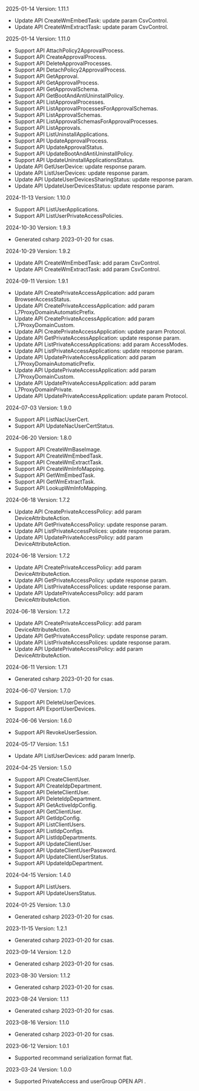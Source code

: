 2025-01-14 Version: 1.11.1
- Update API CreateWmEmbedTask: update param CsvControl.
- Update API CreateWmExtractTask: update param CsvControl.


2025-01-14 Version: 1.11.0
- Support API AttachPolicy2ApprovalProcess.
- Support API CreateApprovalProcess.
- Support API DeleteApprovalProcesses.
- Support API DetachPolicy2ApprovalProcess.
- Support API GetApproval.
- Support API GetApprovalProcess.
- Support API GetApprovalSchema.
- Support API GetBootAndAntiUninstallPolicy.
- Support API ListApprovalProcesses.
- Support API ListApprovalProcessesForApprovalSchemas.
- Support API ListApprovalSchemas.
- Support API ListApprovalSchemasForApprovalProcesses.
- Support API ListApprovals.
- Support API ListUninstallApplications.
- Support API UpdateApprovalProcess.
- Support API UpdateApprovalStatus.
- Support API UpdateBootAndAntiUninstallPolicy.
- Support API UpdateUninstallApplicationsStatus.
- Update API GetUserDevice: update response param.
- Update API ListUserDevices: update response param.
- Update API UpdateUserDevicesSharingStatus: update response param.
- Update API UpdateUserDevicesStatus: update response param.


2024-11-13 Version: 1.10.0
- Support API ListUserApplications.
- Support API ListUserPrivateAccessPolicies.


2024-10-30 Version: 1.9.3
- Generated csharp 2023-01-20 for csas.

2024-10-29 Version: 1.9.2
- Update API CreateWmEmbedTask: add param CsvControl.
- Update API CreateWmExtractTask: add param CsvControl.


2024-09-11 Version: 1.9.1
- Update API CreatePrivateAccessApplication: add param BrowserAccessStatus.
- Update API CreatePrivateAccessApplication: add param L7ProxyDomainAutomaticPrefix.
- Update API CreatePrivateAccessApplication: add param L7ProxyDomainCustom.
- Update API CreatePrivateAccessApplication: update param Protocol.
- Update API GetPrivateAccessApplication: update response param.
- Update API ListPrivateAccessApplications: add param AccessModes.
- Update API ListPrivateAccessApplications: update response param.
- Update API UpdatePrivateAccessApplication: add param L7ProxyDomainAutomaticPrefix.
- Update API UpdatePrivateAccessApplication: add param L7ProxyDomainCustom.
- Update API UpdatePrivateAccessApplication: add param L7ProxyDomainPrivate.
- Update API UpdatePrivateAccessApplication: update param Protocol.


2024-07-03 Version: 1.9.0
- Support API ListNacUserCert.
- Support API UpdateNacUserCertStatus.


2024-06-20 Version: 1.8.0
- Support API CreateWmBaseImage.
- Support API CreateWmEmbedTask.
- Support API CreateWmExtractTask.
- Support API CreateWmInfoMapping.
- Support API GetWmEmbedTask.
- Support API GetWmExtractTask.
- Support API LookupWmInfoMapping.


2024-06-18 Version: 1.7.2
- Update API CreatePrivateAccessPolicy: add param DeviceAttributeAction.
- Update API GetPrivateAccessPolicy: update response param.
- Update API ListPrivateAccessPolices: update response param.
- Update API UpdatePrivateAccessPolicy: add param DeviceAttributeAction.


2024-06-18 Version: 1.7.2
- Update API CreatePrivateAccessPolicy: add param DeviceAttributeAction.
- Update API GetPrivateAccessPolicy: update response param.
- Update API ListPrivateAccessPolices: update response param.
- Update API UpdatePrivateAccessPolicy: add param DeviceAttributeAction.


2024-06-18 Version: 1.7.2
- Update API CreatePrivateAccessPolicy: add param DeviceAttributeAction.
- Update API GetPrivateAccessPolicy: update response param.
- Update API ListPrivateAccessPolices: update response param.
- Update API UpdatePrivateAccessPolicy: add param DeviceAttributeAction.


2024-06-11 Version: 1.7.1
- Generated csharp 2023-01-20 for csas.

2024-06-07 Version: 1.7.0
- Support API DeleteUserDevices.
- Support API ExportUserDevices.


2024-06-06 Version: 1.6.0
- Support API RevokeUserSession.


2024-05-17 Version: 1.5.1
- Update API ListUserDevices: add param InnerIp.


2024-04-25 Version: 1.5.0
- Support API CreateClientUser.
- Support API CreateIdpDepartment.
- Support API DeleteClientUser.
- Support API DeleteIdpDepartment.
- Support API GetActiveIdpConfig.
- Support API GetClientUser.
- Support API GetIdpConfig.
- Support API ListClientUsers.
- Support API ListIdpConfigs.
- Support API ListIdpDepartments.
- Support API UpdateClientUser.
- Support API UpdateClientUserPassword.
- Support API UpdateClientUserStatus.
- Support API UpdateIdpDepartment.


2024-04-15 Version: 1.4.0
- Support API ListUsers.
- Support API UpdateUsersStatus.


2024-01-25 Version: 1.3.0
- Generated csharp 2023-01-20 for csas.

2023-11-15 Version: 1.2.1
- Generated csharp 2023-01-20 for csas.

2023-09-14 Version: 1.2.0
- Generated csharp 2023-01-20 for csas.

2023-08-30 Version: 1.1.2
- Generated csharp 2023-01-20 for csas.

2023-08-24 Version: 1.1.1
- Generated csharp 2023-01-20 for csas.

2023-08-16 Version: 1.1.0
- Generated csharp 2023-01-20 for csas.

2023-06-12 Version: 1.0.1
- Supported recommand serialization format flat.

2023-03-24 Version: 1.0.0
- Supported PrivateAccess and userGroup OPEN API .

